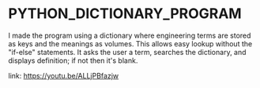 # PYTHON_DICTIONARY_PROGRAM
I made the program using a dictionary where engineering terms are stored as keys and the meanings as volumes. This allows easy lookup without the "if-else" statements. It asks the user a term, searches the dictionary,  and displays definition; if not then it's blank.

link:
https://youtu.be/ALLjPBfazjw
